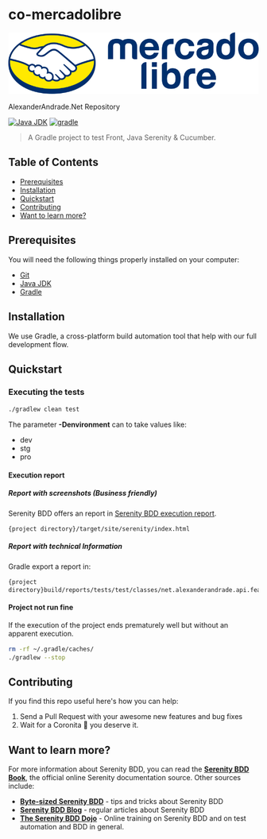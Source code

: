# co-mercadolibre

![Company logo](assets/company-logo.png)

AlexanderAndrade.Net Repository

[![Java JDK](https://img.shields.io/badge/JavaJDK-8-green.svg)](https://www.oracle.com/co/java/technologies/javase/javase8-archive-downloads.html)
[![gradle](https://img.shields.io/badge/Gradle-v7.4.1-yellow.svg)](https://gradle.org/install/)

>A Gradle project to test Front, Java Serenity & Cucumber.
>

## Table of Contents

- [Prerequisites](#prerequisites)
- [Installation](#installation)
- [Quickstart](#quickstart)
- [Contributing](#contributing)
- [Want to learn more?](#want-to-learn-more)


## Prerequisites<a name="#prerequisites"></a>

You will need the following things properly installed on your computer:

* [Git](http://git-scm.com/)
* [Java JDK](https://www.oracle.com/co/java/technologies/javase/javase8-archive-downloads.html)
* [Gradle](https://gradle.org/install/)


## Installation<a name="#installation"></a>

We use Gradle, a cross-platform build automation tool that help with our full
development flow.

## Quickstart<a name="#quickstart"></a>

### Executing the tests

```bash
./gradlew clean test
```

The parameter **-Denvironment** can to take values like:

   - dev
   - stg
   - pro

#### Execution report

##### Report with screenshots (Business friendly)

Serenity BDD offers an report in [Serenity BDD execution report](https://htmlpreview.github.io/?https://github.com/AlexAndradeSan/mercadolibre/blob/main/target/site/serenity/index.html).
```
{project directory}/target/site/serenity/index.html
```

##### Report with technical Information

Gradle export a report in:

```
{project directory}build/reports/tests/test/classes/net.alexanderandrade.api.features.runners.RunnerTest.html
```

#### Project not run fine

If the execution of the project ends prematurely well but without an apparent 
execution. 

```bash
rm -rf ~/.gradle/caches/
./gradlew --stop
```

## Contributing<a name="#contributing"></a>

If you find this repo useful here's how you can help:

1. Send a Pull Request with your awesome new features and bug fixes
2. Wait for a Coronita :beer: you deserve it.


## Want to learn more?<a name="#want-to-learn-more"></a>

For more information about Serenity BDD, you can read the [**Serenity BDD Book**](https://serenity-bdd.github.io/theserenitybook/latest/index.html), the official online Serenity documentation source. Other sources include:
* **[Byte-sized Serenity BDD](https://www.youtube.com/channel/UCav6-dPEUiLbnu-rgpy7_bw/featured)** - tips and tricks about Serenity BDD
* [**Serenity BDD Blog**](https://johnfergusonsmart.com/category/serenity-bdd/) - regular articles about Serenity BDD
* [**The Serenity BDD Dojo**](https://serenitydojo.teachable.com) - Online training on Serenity BDD and on test automation and BDD in general.
